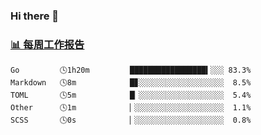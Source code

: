 ### Hi there 👋

<!-- waka-box start -->
### <a href="https://gist.github.com/b3f90cfdb958d2401b019f821c34c859" target="_blank">📊 每周工作报告</a>
```text
Go         🕓1h20m         █████████████████▍░░░ 83.3%
Markdown   🕓8m            █▊░░░░░░░░░░░░░░░░░░░  8.5%
TOML       🕓5m            █▏░░░░░░░░░░░░░░░░░░░  5.4%
Other      🕓1m            ▏░░░░░░░░░░░░░░░░░░░░  1.1%
SCSS       🕓0s            ▏░░░░░░░░░░░░░░░░░░░░  0.8%
```
<!-- waka-box end -->

<!--
**yiningv/yiningv** is a ✨ _special_ ✨ repository because its `README.md` (this file) appears on your GitHub profile.
Here are some ideas to get you started:
- 🔭 I’m currently working on ...
- 🌱 I’m currently learning ...
- 👯 I’m looking to collaborate on ...
- 🤔 I’m looking for help with ...
- 💬 Ask me about ...
- 📫 How to reach me: ...
- 😄 Pronouns: ...
- ⚡ Fun fact: ...
-->
